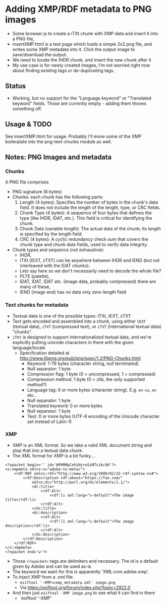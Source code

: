 # Adding XMP/RDF metadata to PNG images

- Some browser js to create a iTXt chunk with XMP data and insert it into a PNG file, 
- insertXMP.html is a test page which loads a simple 2x2.png file, and writes some XMP metadata into it. Click the output image to save/download the output. 
- We need to locate the IHDR chunk, and insert the new chunk after it
- My use case is for newly created images, I'm not worried right now about finding existing tags or de-duplicating tags. 


## Status

- Working, but no support for the "Language keyword" or "Translated keyword" fields. Those are currently empty - adding them throws something off. 

## Usage & TODO

See insertXMP.html for usage. Probably I'll move some of the XMP boilerplate into the png-text-chunks module as well. 

## Notes: PNG Images and metadata

### Chunks

A PNG file comprises

- PNG signature (8 bytes)
- Chunks: each chunk has the following parts: 
    1. Length (4 bytes): Specifies the number of bytes in the chunk's data field. It does not include the length of the length, type, or CRC fields.
    2. Chunk Type (4 bytes): A sequence of four bytes that defines the type (like IHDR, IDAT, etc.). This field is critical for identifying the chunk.
    3. Chunk Data (variable length): The actual data of the chunk; its length is specified by the length field.
    4. CRC (4 bytes): A cyclic redundancy check sum that covers the chunk type and chunk data fields, used to verify data integrity.
- Chunk types and sequence (not exhaustive):
  -   IHDR, 
  -   iTXt (tEXT, zTXT) can be anywhere between IHDR and IEND (but not interleaved with the IDAT chunks). 
    - Lets say here so we don't necessarily need to decode the whole file? 
  -   PLTE (palette), 
  -   IDAT, IDAT, IDAT etc. (image data, probably compressed) there are many of these,  
  -   IEND (image end) has no data only zero-length field

### Text chunks for metadata

- Textual data is one of the possible types: iTXt, tEXT, zTXT
- Text gets encoded and assembled into a chunk, using either `tEXT` (textual data), `zTXT` (compressed text), or `iTXT` (international textual data) "chunks". 
- `iTXt` is designed to support internationalized textual data, and we're explicitly putting unicode characters in there with the given language/locale 
  - Specification detailed at http://www.libpng.org/pub/png/spec/1.2/PNG-Chunks.html
    - Keyword:             1-79 bytes (character string, null terminated)
    - Null separator:      1 byte 
    - Compression flag:    1 byte (0 = uncompressed, 1 = compressed)
    - Compression method:  1 byte (0 = zlib, the only supported method?)
    - Language tag:        0 or more bytes (character string). E.g. `en-us`, `en` etc.. 
    - Null separator:      1 byte
    - Translated keyword:  0 or more bytes
    - Null separator:      1 byte
    - Text:                0 or more bytes (UTF-8 encoding of the Unicode character set instead of Latin-1)

### XMP
- XMP is an XML format. So we take a valid XML document string and plop that into a textual data chunk. 
- The XML format for XMP is a bit funky....
```
<?xpacket begin='' id='W5M0MpCehiHzreSzNTczkc9d'?>
<x:xmpmeta xmlns:x="adobe:ns:meta/">
    <rdf:RDF xmlns:rdf="http://www.w3.org/1999/02/22-rdf-syntax-ns#">
        <rdf:Description rdf:about="https://foo.com/"
            xmlns:dc="http://purl.org/dc/elements/1.1/">
            <dc:title>
                <rdf:Alt>
                    <rdf:li xml:lang="x-default">The image title</rdf:li>
                </rdf:Alt>
            </dc:title>
            <dc:description>
                <rdf:Alt>
                    <rdf:li xml:lang="x-default">The image description</rdf:li>
                </rdf:Alt>
            </dc:description>
        </rdf:Description>
    </rdf:RDF>
</x:xmpmeta>
<?xpacket end='w'?>
```
- Those `<?xpacket>` tags are delimiters and necessary. The id is a default given by Adobe and can be used as-is
- The keyword we want for this is apparently 'XML:com.adobe.xmp'.
- To inject XMP from a .xml file: 
  - `exiftool '-XMP<=xmp_metadata.xml' image.png`
  - Via https://exiftool.org/forum/index.php?topic=2922.0 
- And then just `exiftool -XMP image.png` to see what it can find in there 
  - `exiftool '-XMP'